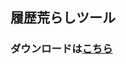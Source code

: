 ## 履歴荒らしツール
### ダウンロードは[こちら](https://github.com/rirekikesou/rirekikesou/releases/download/releases/main.html)

<!--
**rirekikesou/rirekikesou** is a ✨ _special_ ✨ repository because its `README.md` (this file) appears on your GitHub profile.

Here are some ideas to get you started:

- 🔭 I’m currently working on ...
- 🌱 I’m currently learning ...
- 👯 I’m looking to collaborate on ...
- 🤔 I’m looking for help with ...
- 💬 Ask me about ...
- 📫 How to reach me: ...
- 😄 Pronouns: ...
- ⚡ Fun fact: ...
-->
